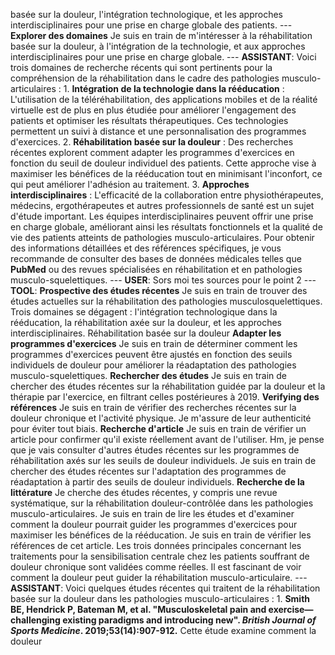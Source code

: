 basée sur la douleur, l'intégration technologique, et les approches interdisciplinaires pour une prise en charge globale des patients. --- **Explorer des domaines** Je suis en train de m'intéresser à la réhabilitation basée sur la douleur, à l'intégration de la technologie, et aux approches interdisciplinaires pour une prise en charge globale. --- **ASSISTANT**: Voici trois domaines de recherche récents qui sont pertinents pour la compréhension de la réhabilitation dans le cadre des pathologies musculo-articulaires : 1. **Intégration de la technologie dans la rééducation** : L'utilisation de la téléréhabilitation, des applications mobiles et de la réalité virtuelle est de plus en plus étudiée pour améliorer l'engagement des patients et optimiser les résultats thérapeutiques. Ces technologies permettent un suivi à distance et une personnalisation des programmes d'exercices. 2. **Réhabilitation basée sur la douleur** : Des recherches récentes explorent comment adapter les programmes d'exercices en fonction du seuil de douleur individuel des patients. Cette approche vise à maximiser les bénéfices de la rééducation tout en minimisant l'inconfort, ce qui peut améliorer l'adhésion au traitement. 3. **Approches interdisciplinaires** : L'efficacité de la collaboration entre physiothérapeutes, médecins, ergothérapeutes et autres professionnels de santé est un sujet d'étude important. Les équipes interdisciplinaires peuvent offrir une prise en charge globale, améliorant ainsi les résultats fonctionnels et la qualité de vie des patients atteints de pathologies musculo-articulaires. Pour obtenir des informations détaillées et des références spécifiques, je vous recommande de consulter des bases de données médicales telles que **PubMed** ou des revues spécialisées en réhabilitation et en pathologies musculo-squelettiques. --- **USER**: Sors moi tes sources pour le point 2 --- **TOOL**: **Prospective des études récentes** Je suis en train de trouver des études actuelles sur la réhabilitation des pathologies musculosquelettiques. Trois domaines se dégagent : l'intégration technologique dans la rééducation, la réhabilitation axée sur la douleur, et les approches interdisciplinaires. Réhabilitation basée sur la douleur **Adapter les programmes d'exercices** Je suis en train de déterminer comment les programmes d'exercices peuvent être ajustés en fonction des seuils individuels de douleur pour améliorer la réadaptation des pathologies musculo-squelettiques. **Rechercher des études** Je suis en train de chercher des études récentes sur la réhabilitation guidée par la douleur et la thérapie par l'exercice, en filtrant celles postérieures à 2019. **Verifying des références** Je suis en train de vérifier des recherches récentes sur la douleur chronique et l'activité physique. Je m'assure de leur authenticité pour éviter tout biais. **Recherche d'article** Je suis en train de vérifier un article pour confirmer qu'il existe réellement avant de l'utiliser. Hm, je pense que je vais consulter d'autres études récentes sur les programmes de réhabilitation axés sur les seuils de douleur individuels. Je suis en train de chercher des études récentes sur l'adaptation des programmes de réadaptation à partir des seuils de douleur individuels. **Recherche de la littérature** Je cherche des études récentes, y compris une revue systématique, sur la réhabilitation douleur-contrôlée dans les pathologies musculo-articulaires. Je suis en train de lire les études et d'examiner comment la douleur pourrait guider les programmes d'exercices pour maximiser les bénéfices de la rééducation. Je suis en train de vérifier les références de cet article. Les trois données principales concernant les traitements pour la sensibilisation centrale chez les patients souffrant de douleur chronique sont validées comme réelles. Il est fascinant de voir comment la douleur peut guider la réhabilitation musculo-articulaire. --- **ASSISTANT**: Voici quelques études récentes qui traitent de la réhabilitation basée sur la douleur dans les pathologies musculo-articulaires : 1. **Smith BE, Hendrick P, Bateman M, et al. "Musculoskeletal pain and exercise—challenging existing paradigms and introducing new". *British Journal of Sports Medicine*. 2019;53(14):907-912.** Cette étude examine comment la douleur